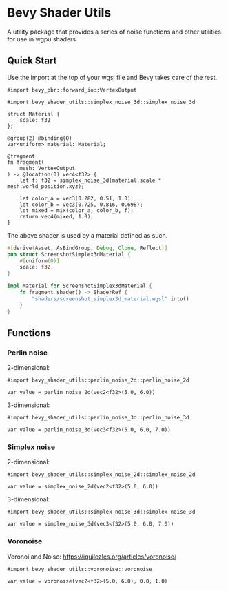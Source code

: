 # Bevy Shader Utils

A utility package that provides a series of noise functions and other utilities for use in wgpu shaders.

## Quick Start

Use the import at the top of your wgsl file and Bevy takes care of the rest.

```wgsl
#import bevy_pbr::forward_io::VertexOutput

#import bevy_shader_utils::simplex_noise_3d::simplex_noise_3d

struct Material {
    scale: f32
};

@group(2) @binding(0)
var<uniform> material: Material;

@fragment
fn fragment(
    mesh: VertexOutput
) -> @location(0) vec4<f32> {
    let f: f32 = simplex_noise_3d(material.scale * mesh.world_position.xyz);

    let color_a = vec3(0.282, 0.51, 1.0);
    let color_b = vec3(0.725, 0.816, 0.698);
    let mixed = mix(color_a, color_b, f);
    return vec4(mixed, 1.0);
}
```

The above shader is used by a material defined as such.

```rust
#[derive(Asset, AsBindGroup, Debug, Clone, Reflect)]
pub struct ScreenshotSimplex3dMaterial {
    #[uniform(0)]
    scale: f32,
}

impl Material for ScreenshotSimplex3dMaterial {
    fn fragment_shader() -> ShaderRef {
        "shaders/screenshot_simplex3d_material.wgsl".into()
    }
}
```

## Functions

### Perlin noise

2-dimensional:

```wgsl
#import bevy_shader_utils::perlin_noise_2d::perlin_noise_2d

var value = perlin_noise_2d(vec2<f32>(5.0, 6.0))
```

3-dimensional:

```wgsl
#import bevy_shader_utils::perlin_noise_3d::perlin_noise_3d

var value = perlin_noise_3d(vec3<f32>(5.0, 6.0, 7.0))
```

### Simplex noise

2-dimensional:

```wgsl
#import bevy_shader_utils::simplex_noise_2d::simplex_noise_2d

var value = simplex_noise_2d(vec2<f32>(5.0, 6.0))
```

3-dimensional:

```wgsl
#import bevy_shader_utils::simplex_noise_3d::simplex_noise_3d

var value = simplex_noise_3d(vec3<f32>(5.0, 6.0, 7.0))
```

### Voronoise

Voronoi and Noise: https://iquilezles.org/articles/voronoise/

```wgsl
#import bevy_shader_utils::voronoise::voronoise

var value = voronoise(vec2<f32>(5.0, 6.0), 0.0, 1.0)
```
